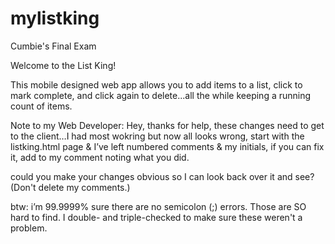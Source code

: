 # mylistking

Cumbie's Final Exam 

Welcome to the List King!

This mobile designed web app allows you to add items to a list, click to mark complete, and click again to delete...all the while keeping a running count of items.

Note to my Web Developer: 
Hey, thanks for help, these changes need to get to the client…I had most wokring but now all looks wrong, start with the listking.html page & I’ve left numbered comments & my initials, if you can fix it, add to my comment noting what you did. 

could you make your changes obvious so I can look back over it and see? (Don't delete my comments.) 

btw: i’m 99.9999% sure there are no semicolon (;) errors. Those are SO hard to find. I double- and triple-checked to make sure these weren't a problem. 

 

